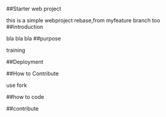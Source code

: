 ##Starter web project

this is a simple webproject
rebase,from myfeature branch too
##introduction

bla bla bla
##purpose

training

##Deployment

##How to Contribute

use fork

##how to code

##contribute
